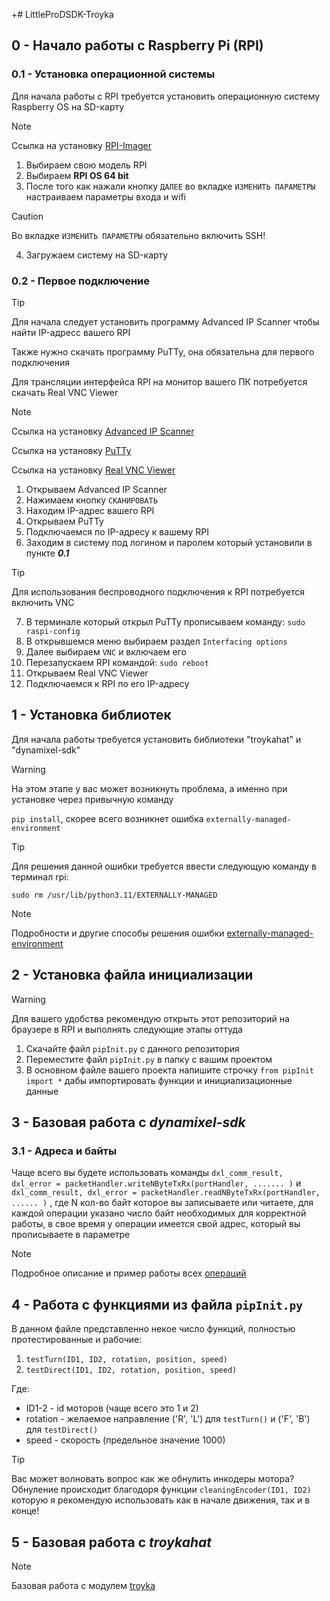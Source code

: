 +# LittleProDSDK-Troyka

## 0 - Начало работы с Raspberry Pi (RPI)

### 0.1 - Установка операционной системы

Для начала работы с RPI требуется установить операционную систему Raspberry OS на SD-карту
> [!NOTE]
> Ссылка на установку [RPI-Imager](https://www.raspberrypi.com/software/)

1. Выбираем свою модель RPI
2. Выбираем **RPI OS 64 bit**
3. После того как нажали кнопку `ДАЛЕЕ` во вкладке `ИЗМЕНИТЬ ПАРАМЕТРЫ` настраиваем параметры входа и wifi
   
> [!CAUTION]
> Во вкладке `ИЗМЕНИТЬ ПАРАМЕТРЫ` обязательно включить SSH!

4. Загружаем систему на SD-карту

### 0.2 - Первое подключение

> [!TIP]
> Для начала следует установить программу Advanced IP Scanner чтобы найти IP-адресс вашего RPI
> 
> Также нужно скачать программу PuTTy, она обязательна для первого подключения
>
> Для трансляции интерфейса RPI на монитор вашего ПК потребуется скачать Real VNC Viewer

> [!NOTE]
> Ссылка на установку [Advanced IP Scanner](https://www.advanced-ip-scanner.com/ru/)
>
> Cсылка на установку [PuTTy](https://www.putty.org/)
>
> Ссылка на установку [Real VNC Viewer](https://www.realvnc.com/en/connect/download/viewer/?lai_sr=20-24&lai_sl=l)

1. Открываем Advanced IP Scanner
2. Нажимаем кнопку `СКАНИРОВАТЬ`
3. Находим IP-адрес вашего RPI
4. Открываем PuTTy
5. Подключаемся по IP-адресу к вашему RPI
6. Заходим в систему под логином и паролем который установили в пункте ***0.1***

> [!TIP]
> Для использования беспроводного подключения к RPI потребуется включить VNC

7. В терминале который открыл PuTTy прописываем команду: `sudo raspi-config`
8. В открывшемся меню выбираем раздел `Interfacing options`
9. Далее выбираем `VNC` и включаем его
10. Перезапускаем RPI командой: `sudo reboot`
11. Открываем Real VNC Viewer
12. Подключаемся к RPI по его IP-адресу

## 1 - Установка библиотек
Для начала работы требуется установить библиотеки "troykahat" и "dynamixel-sdk"

> [!WARNING]
> На этом этапе у вас может возникнуть проблема, а именно при установке через привычную команду
>
> `pip install`, скорее всего возникнет ошибка `externally-managed-environment`

> [!TIP]
> Для решения данной ошибки требуется ввести следующую команду в терминал rpi:
>
> `sudo rm /usr/lib/python3.11/EXTERNALLY-MANAGED`

> [!NOTE]
> Подробности и другие способы решения ошибки [externally-managed-environment](https://stackoverflow-com.translate.goog/questions/75608323/how-do-i-solve-error-externally-managed-environment-every-time-i-use-pip-3?_x_tr_sl=en&_x_tr_tl=ru&_x_tr_hl=ru&_x_tr_pto=sc)

## 2 - Установка файла инициализации 

> [!WARNING]
> Для вашего удобства рекомендую открыть этот репозиторий на браузере в RPI и выполнять следующие этапы оттуда

1. Скачайте файл `pipInit.py` с данного репозитория
2. Переместите файл `pipInit.py` в папку с вашим проектом
3. В основном файле вашего проекта напишите строчку `from pipInit import *` дабы импортировать функции и инициализационные данные

## 3 - Базовая работа с ***dynamixel-sdk***

### 3.1 - Адреса и байты

Чаще всего вы будете использовать команды `dxl_comm_result, dxl_error = packetHandler.writeNByteTxRx(portHandler, ....... )` и `dxl_comm_result, dxl_error = packetHandler.readNByteTxRx(portHandler, ...... )` , где N кол-во байт которое вы записываете или читаете, для каждой операции указано число байт необходимых для корректной работы, в свое время у операции имеется свой адрес, который вы прописываете в параметре

> [!NOTE]
> Подробное описание и пример работы всех [операций](https://emanual.robotis.com/docs/en/dxl/x/xl330-m077/)

## 4 - Работа с функциями из файла `pipInit.py`

В данном файле представленно некое число функций, полностью протестированные и рабочие:
1. `testTurn(ID1, ID2, rotation, position, speed)`
2. `testDirect(ID1, ID2, rotation, position, speed)`

Где:
- ID1-2 - id моторов (чаще всего это 1 и 2)
- rotation - желаемое направление ('R', 'L') для `testTurn()` и ('F', 'B') для `testDirect()`
- speed - скорость (предельное значение 1000)

> [!TIP]
> Вас может волновать вопрос как же обнулить инкодеры мотора?
> Обнуление происходит благодоря функции `cleaningEncoder(ID1, ID2)` которую я рекомендую использовать как в начале движения, так и в конце!

## 5 - Базовая работа с ***troykahat***

> [!NOTE]
> Базовая работа с модулем [troyka](https://wiki.amperka.ru/products:raspberry-pi-troyka-hat)



